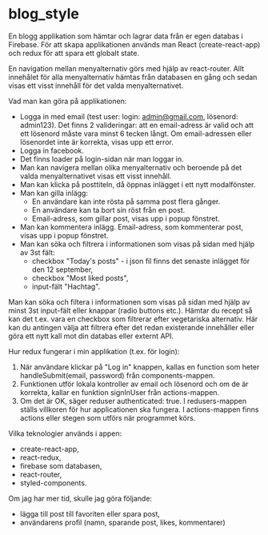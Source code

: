 # blog_style

En blogg applikation som hämtar och lagrar data från er egen databas i Firebase.
För att skapa applikationen används man React (create-react-app) och redux för att spara ett globalt state.


En navigation mellan menyalternativ görs med hjälp av react-router.
Allt innehålet för alla menyalternativ hämtas från databasen en gång och sedan visas ett visst innehåll för det valda menyalternativet.

Vad man kan göra på applikationen:
* Logga in med email (test user: login: admin@gmail.com, lösenord: admin123).
  Det finns 2 valideringar: att en email-adress är valid och att ett lösenord måste vara minst 6 tecken långt. Om email-adressen eller lösenordet inte är korrekta, visas upp ett error.
* Logga in facebook.
* Det finns loader på login-sidan när man loggar in.
* Man kan navigera mellan olika menyalternativ och beroende på det valda menyalternativet visas ett visst innehåll.
* Man kan klicka på posttiteln, då öppnas inlägget i ett nytt modalfönster.
* Man kan gilla inlägg:
  * En användare kan inte rösta på samma post flera gånger.
  * En användare kan ta bort sin röst från en post.
  * Email-adress, som gillar post, visas upp i popup fönstret.
* Man kan kommentera inlägg. Email-adress, som kommenterar post, visas upp i popup fönstret.
* Man kan söka och filtrera i informationen som visas på sidan med hjälp av 3st fält:
  * checkbox "Today's posts" - i json fil finns det senaste inlägget för den 12 september,
  * checkbox "Most liked posts",
  * input-fält "Hachtag".


Man kan söka och filtera i informationen som visas på sidan med hjälp av minst 3st input-fält eller knappar (radio buttons etc.). Hämtar du recept så kan det t.ex. vara en checkbox som filtrerar efter vegetariska alternativ. Här kan du antingen välja att filtrera efter det redan existerande innehåller eller göra ett nytt kall mot din databas eller externt API.


Hur redux fungerar i min applikation (t.ex. för login):
1. När användare klickar på "Log in" knappen, kallas en function som heter handleSubmit(email, password) från components-mappen.
2. Funktionen utför lokala kontroller av email och lösenord och om de är korrekta, kallar en funktion signInUser från actions-mappen.
3. Om det är OK, säger reduser authenticated: true.
I redusers-mappen ställs villkoren för hur applicationen ska fungera. I actions-mappen finns actions eller stegen som utförs när programmet körs.


Vilka teknologier används i appen:
* create-react-app,
* react-redux,
* firebase som databasen,
* react-router,
* styled-components.


Om jag har mer tid, skulle jag göra följande:
* lägga till post till favoriten eller spara post,
* användarens profil (namn, sparande post, likes, kommentarer)
